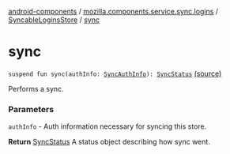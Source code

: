 [android-components](../../index.md) / [mozilla.components.service.sync.logins](../index.md) / [SyncableLoginsStore](index.md) / [sync](./sync.md)

# sync

`suspend fun sync(authInfo: `[`SyncAuthInfo`](../../mozilla.components.concept.sync/-sync-auth-info/index.md)`): `[`SyncStatus`](../../mozilla.components.concept.sync/-sync-status/index.md) [(source)](https://github.com/mozilla-mobile/android-components/blob/master/components/service/sync-logins/src/main/java/mozilla/components/service/sync/logins/AsyncLoginsStorage.kt#L408)

Performs a sync.

### Parameters

`authInfo` - Auth information necessary for syncing this store.

**Return**
[SyncStatus](../../mozilla.components.concept.sync/-sync-status/index.md) A status object describing how sync went.

